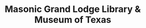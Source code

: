 ---
layout: repo
title: "Masonic Grand Lodge Library & Museum of Texas"
id: 17488
permalink: repos/17488/
---